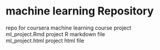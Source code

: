 # machine learning Repository  
repo for coursera machine learning course project   
ml_project.Rmd  project R markdown file  
ml_project.html project html file  
